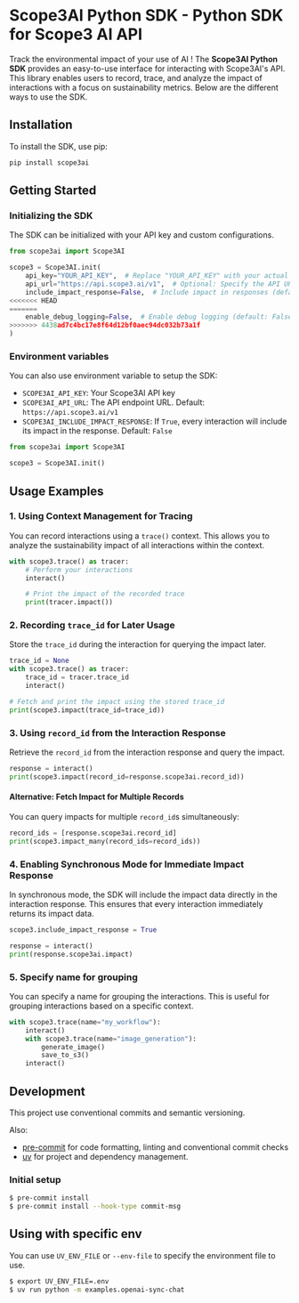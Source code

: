 # Scope3AI Python SDK - Python SDK for Scope3 AI API

Track the environmental impact of your use of AI !
The **Scope3AI Python SDK** provides an easy-to-use interface for interacting with Scope3AI's API. This library enables users to record, trace, and analyze the impact of interactions with a focus on sustainability metrics. Below are the different ways to use the SDK.

## Installation

To install the SDK, use pip:

```bash
pip install scope3ai
```

## Getting Started

### Initializing the SDK

The SDK can be initialized with your API key and custom configurations.

```python
from scope3ai import Scope3AI

scope3 = Scope3AI.init(
    api_key="YOUR_API_KEY",  # Replace "YOUR_API_KEY" with your actual key
    api_url="https://api.scope3.ai/v1",  # Optional: Specify the API URL
    include_impact_response=False,  # Include impact in responses (default: False)
<<<<<<< HEAD
=======
    enable_debug_logging=False,  # Enable debug logging (default: False)
>>>>>>> 4438ad7c4bc17e8f64d12bf0aec94dc032b73a1f
)
```

### Environment variables

You can also use environment variable to setup the SDK:

- `SCOPE3AI_API_KEY`: Your Scope3AI API key
- `SCOPE3AI_API_URL`: The API endpoint URL. Default: `https://api.scope3.ai/v1`
- `SCOPE3AI_INCLUDE_IMPACT_RESPONSE`: If `True`, every interaction will include its impact in the response. Default: `False`

```python
from scope3ai import Scope3AI

scope3 = Scope3AI.init()
```

## Usage Examples

### 1. Using Context Management for Tracing

You can record interactions using a `trace()` context. This allows you to analyze the sustainability impact of all interactions within the context.

```python
with scope3.trace() as tracer:
    # Perform your interactions
    interact()

    # Print the impact of the recorded trace
    print(tracer.impact())
```

### 2. Recording `trace_id` for Later Usage

Store the `trace_id` during the interaction for querying the impact later.

```python
trace_id = None
with scope3.trace() as tracer:
    trace_id = tracer.trace_id
    interact()

# Fetch and print the impact using the stored trace_id
print(scope3.impact(trace_id=trace_id))
```

### 3. Using `record_id` from the Interaction Response

Retrieve the `record_id` from the interaction response and query the impact.

```python
response = interact()
print(scope3.impact(record_id=response.scope3ai.record_id))
```

#### Alternative: Fetch Impact for Multiple Records

You can query impacts for multiple `record_id`s simultaneously:

```python
record_ids = [response.scope3ai.record_id]
print(scope3.impact_many(record_ids=record_ids))
```

### 4. Enabling Synchronous Mode for Immediate Impact Response

In synchronous mode, the SDK will include the impact data directly in the interaction response. This ensures that every interaction immediately returns its impact data.

```python
scope3.include_impact_response = True

response = interact()
print(response.scope3ai.impact)
```

### 5. Specify name for grouping

You can specify a name for grouping the interactions. This is useful for grouping interactions based on a specific context.

```python
with scope3.trace(name="my_workflow"):
    interact()
    with scope3.trace(name="image_generation"):
        generate_image()
        save_to_s3()
    interact()
```

## Development

This project use conventional commits and semantic versioning.

Also:
- [pre-commit](https://pre-commit.com) for code formatting, linting and conventional commit checks
- [uv](https://github.com/astral-sh/uv) for project and dependency management.

### Initial setup

```bash
$ pre-commit install
$ pre-commit install --hook-type commit-msg
```

## Using with specific env

You can use `UV_ENV_FILE` or `--env-file` to specify the environment file to use.

```bash
$ export UV_ENV_FILE=.env
$ uv run python -m examples.openai-sync-chat
```
